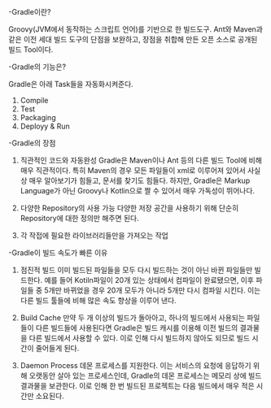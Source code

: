 -Gradle이란?

Groovy(JVM에서 동작하는 스크립트 언어)를 기반으로 한 빌드도구.
Ant와 Maven과 같은 이전 세대 빌드 도구의 단점을 보완하고, 장점을 취합해 만든 오픈 소스로 공개된 빌드 Tool이다.

-Gradle의 기능은?

Gradle은 아래 Task들을 자동화시켜준다.
1. Compile
2. Test
3. Packaging
4. Deployy & Run

-Gradle의 장점
1. 직관적인 코드와 자동완성
Gradle은 Maven이나 Ant 등의 다른 빌드 Tool에 비해 매우 직관적이다.
특히 Maven의 경우 모든 파일들이 xml로 이루어져 있어서 사실상 매우 알아보기가 힘들고, 문서를 찾기도 힘들다.
하지만, Gradle은 Markup Language가 아닌 Groovy나 Kotlin으로 짤 수 있어서 매우 가독성이 뛰어나다.

2. 다양한 Repository의 사용 가능
다양한 저장 공간을 사용하기 위해 단순히 Repository에 대한 정의만 해주면 된다.

3. 각 작접에 필요한 라이브러리들만을 가져오는 작업

-Gradle이 빌드 속도가 빠른 이유
1. 점진적 빌드
이미 빌드된 파일들을 모두 다시 빌드하는 것이 아닌 바뀐 파일들만 빌드한다.
예를 들어 Kotiln파일이 20개 있는 상태에서 컴파일이 완료됐으면, 이후 파일들 중 5개만 바뀌었을 경우 20개 모두가 아니라 5개만 다시 컴파일 시킨다.
이는 다른 빌드 툴들에 비해 많은 속도 향상을 이루어 낸다.

2. Build Cache
만약 두 개 이상의 빌드가 돌아아고, 하나의 빌드에서 사용되는 파일들이 다른 빌드들에 사용된다면 Gradle은 빌드 캐시를 이용해 이전 빌드의 결과물을 다른 빌드에서 사용할 수 있다.
이로 인해 다시 빌드하지 않아도 되므로 빌드 시간이 줄어들게 된다.

3. Daemon Process
데몬 프로세스를 지원한다. 이는 서비스의 요청에 응답하기 위해 오랫동안 살아 있는 프로세스인데, Gradle의 데몬 프로세스는 메모리 상에 빌드 결과물을 보관한다.
이로 인해 한 번 빌드된 프로젝트는 다음 빌드에서 매우 적은 시간만 소요된다.
